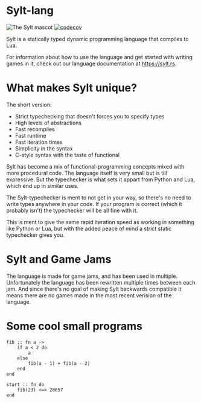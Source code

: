 # Sylt-lang

![The Sylt mascot](res/sylt.png)
[![codecov](https://codecov.io/gh/sylt-lang/sylt-lang/branch/main/graph/badge.svg?token=3utRo8mH04)](https://codecov.io/gh/sylt-lang/sylt-lang)

Sylt is a statically typed dynamic programming language that compiles to Lua.

For information about how to use the language and get started with writing games
in it, check out our language documentation at https://sylt.rs.

# What makes Sylt unique?

The short version:
 - Strict typechecking that doesn't forces you to specify types
 - High levels of abstractions
 - Fast recompiles
 - Fast runtime
 - Fast iteration times
 - Simplicity in the syntax
 - C-style syntax with the taste of functional

Sylt has become a mix of functional-programming concepts 
mixed with more procedural code. The language itself is very small
but is till expressive. But the typechecker is what sets it appart from
Python and Lua, which end up in similar uses.

The Sylt-typechecker is ment to not get in your way, so there's no need to
write types anywhere in your code. If your program is correct (which it
probably isn't) the typechecker will be all fine with it.

This is ment to give the same rapid iteration speed as working in something
like Python or Lua, but with the added peace of mind a strict static
typechecker gives you. 

# Sylt and Game Jams
The language is made for game jams, and has been used in multiple. Unfortunately
the language has been rewritten multiple times between each jam. And since
there's no goal of making Sylt backwards compatible it means there are no
games made in the most recent verision of the language.

# Some cool small programs
```sylt
fib :: fn a ->
    if a < 2 do
        a
    else
        fib(a - 1) + fib(a - 2)
    end
end

start :: fn do
    fib(23) <=> 28657
end
```
